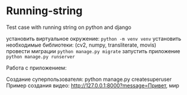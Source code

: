 # Running-string
Test case with running string on python and django

установить виртуальное окружение:
   `python -m venv venv`
установить  необходимые библиотеки: (cv2, numpy, transliterate, movis)\
провести миграции
    `python manage.py migrate`
запустить приложение
    `python manage.py runserver`

Работа с приложением:

Создание суперпользователя:
   python manage.py createsuperuser
Пример создания видео:
    http://127.0.0.1:8000?message=Привет, мир
